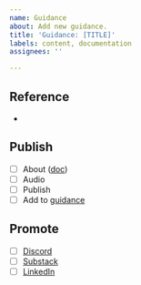 ```yaml
---
name: Guidance
about: Add new guidance.
title: 'Guidance: [TITLE]'
labels: content, documentation
assignees: ''

---
```


## Reference
- 

## Publish
- [ ] About ([doc](https://docs.google.com/document/d/1YuN1PofOMLRzCPZD29GyJSBdlyACl7IH3S6rLM1oPO0/edit?usp=sharing))
- [ ] Audio
- [ ] Publish
- [ ] Add to [guidance](https://github.com/ScanGov/standards/issues/new/choose)

## Promote
- [ ] [Discord](https://discord.gg/EPCXEMAX5y)
- [ ] [Substack](https://scangov.substack.com/)
- [ ] [LinkedIn](https://www.linkedin.com/company/scangov)
